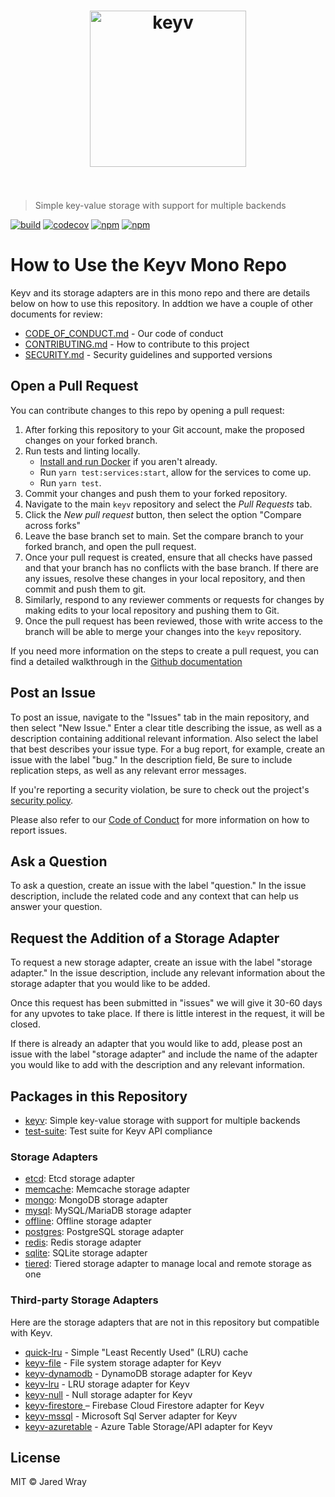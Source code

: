 <h1 align="center">
	<img width="250" src="https://jaredwray.com/images/keyv.svg" alt="keyv">
	<br>
	<br>
</h1>

> Simple key-value storage with support for multiple backends

[![build](https://github.com/jaredwray/keyv/actions/workflows/tests.yaml/badge.svg)](https://github.com/jaredwray/keyv/actions/workflows/tests.yaml)
[![codecov](https://codecov.io/gh/jaredwray/keyv/branch/main/graph/badge.svg?token=bRzR3RyOXZ)](https://codecov.io/gh/jaredwray/keyv)
[![npm](https://img.shields.io/npm/dm/keyv.svg)](https://www.npmjs.com/package/keyv)
[![npm](https://img.shields.io/npm/v/keyv.svg)](https://www.npmjs.com/package/keyv)

# How to Use the Keyv Mono Repo

Keyv and its storage adapters are in this mono repo and there are details below on how to use this repository. In addtion we have a couple of other documents for review:

* [CODE_OF_CONDUCT.md](CODE_OF_CONDUCT.md) - Our code of conduct
* [CONTRIBUTING.md](CONTRIBUTING.md) - How to contribute to this project
* [SECURITY.md](SECURITY.md) - Security guidelines and supported versions 

## Open a Pull Request

You can contribute changes to this repo by opening a pull request:

1) After forking this repository to your Git account, make the proposed changes on your forked branch.
2) Run tests and linting locally.
	- [Install and run Docker](https://docs.docker.com/get-docker/) if you aren't already.
	- Run `yarn test:services:start`, allow for the services to come up.
	- Run `yarn test`.
3) Commit your changes and push them to your forked repository.
4) Navigate to the main `keyv` repository and select the *Pull Requests* tab.
5) Click the *New pull request* button, then select the option "Compare across forks"
6) Leave the base branch set to main. Set the compare branch to your forked branch, and open the pull request.
7) Once your pull request is created, ensure that all checks have passed and that your branch has no conflicts with the base branch. If there are any issues, resolve these changes in your local repository, and then commit and push them to git.
8) Similarly, respond to any reviewer comments or requests for changes by making edits to your local repository and pushing them to Git.
9) Once the pull request has been reviewed, those with write access to the branch will be able to merge your changes into the `keyv` repository.

If you need more information on the steps to create a pull request, you can find a detailed walkthrough in the [Github documentation](https://docs.github.com/en/pull-requests/collaborating-with-pull-requests/proposing-changes-to-your-work-with-pull-requests/creating-a-pull-request-from-a-fork)

## Post an Issue

To post an issue, navigate to the "Issues" tab in the main repository, and then select "New Issue." Enter a clear title describing the issue, as well as a description containing additional relevant information. Also select the label that best describes your issue type. For a bug report, for example, create an issue with the label "bug." In the description field, Be sure to include replication steps, as well as any relevant error messages.

If you're reporting a security violation, be sure to check out the project's [security policy](https://github.com/jaredwray/keyv/blob/main/SECURITY.md).

Please also refer to our [Code of Conduct](https://github.com/jaredwray/keyv/blob/main/CODE_OF_CONDUCT.md) for more information on how to report issues.

## Ask a Question

To ask a question, create an issue with the label "question." In the issue description, include the related code and any context that can help us answer your question.

## Request the Addition of a Storage Adapter

To request a new storage adapter, create an issue with the label "storage adapter." In the issue description, include any relevant information about the storage adapter that you would like to be added. 

Once this request has been submitted in "issues" we will give it 30-60 days for any upvotes to take place. If there is little interest in the request, it will be closed.

If there is already an adapter that you would like to add, please post an issue with the label "storage adapter" and include the name of the adapter you would like to add with the description and any relevant information. 

## Packages in this Repository

* [keyv](https://github.com/jaredwray/keyv/tree/main/packages/keyv): Simple key-value storage with support for multiple backends
* [test-suite](https://github.com/jaredwray/keyv/tree/main/packages/test-suite): Test suite for Keyv API compliance

### Storage Adapters

* [etcd](https://github.com/jaredwray/keyv/tree/main/packages/etcd): Etcd storage adapter
* [memcache](https://github.com/jaredwray/keyv/tree/main/packages/memcache): Memcache storage adapter
* [mongo](https://github.com/jaredwray/keyv/tree/main/packages/mongo): MongoDB storage adapter
* [mysql](https://github.com/jaredwray/keyv/tree/main/packages/mysql): MySQL/MariaDB storage adapter
* [offline](https://github.com/jaredwray/keyv/tree/main/packages/offline): Offline storage adapter
* [postgres](https://github.com/jaredwray/keyv/tree/main/packages/postgres): PostgreSQL storage adapter
* [redis](https://github.com/jaredwray/keyv/tree/main/packages/redis): Redis storage adapter
* [sqlite](https://github.com/jaredwray/keyv/tree/main/packages/sqlite): SQLite storage adapter
* [tiered](https://github.com/jaredwray/keyv/tree/main/packages/tiered): Tiered storage adapter to manage local and remote storage as one

### Third-party Storage Adapters

Here are the storage adapters that are not in this repository but compatible with Keyv.

- [quick-lru](https://github.com/sindresorhus/quick-lru) - Simple "Least Recently Used" (LRU) cache
- [keyv-file](https://github.com/zaaack/keyv-file) - File system storage adapter for Keyv
- [keyv-dynamodb](https://www.npmjs.com/package/keyv-dynamodb) - DynamoDB storage adapter for Keyv
- [keyv-lru](https://www.npmjs.com/package/keyv-lru) - LRU storage adapter for Keyv
- [keyv-null](https://www.npmjs.com/package/keyv-null) - Null storage adapter for Keyv
- [keyv-firestore ](https://github.com/goto-bus-stop/keyv-firestore) – Firebase Cloud Firestore adapter for Keyv
- [keyv-mssql](https://github.com/pmorgan3/keyv-mssql) - Microsoft Sql Server adapter for Keyv
- [keyv-azuretable](https://github.com/howlowck/keyv-azuretable) - Azure Table Storage/API adapter for Keyv

## License

MIT © Jared Wray
